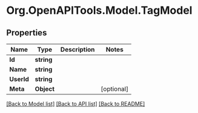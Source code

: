 # Org.OpenAPITools.Model.TagModel

## Properties

Name | Type | Description | Notes
------------ | ------------- | ------------- | -------------
**Id** | **string** |  | 
**Name** | **string** |  | 
**UserId** | **string** |  | 
**Meta** | **Object** |  | [optional] 

[[Back to Model list]](../../README.md#documentation-for-models) [[Back to API list]](../../README.md#documentation-for-api-endpoints) [[Back to README]](../../README.md)

